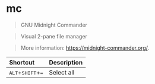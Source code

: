 # mc

> GNU Midnight Commander

> Visual 2-pane file manager

> More information: <https://midnight-commander.org/>.

|Shortcut|Description|
|:--|:--|
|<kbd>ALT</kbd>+<kbd>SHIFT</kbd>+<kbd>=</kbd>|Select all|
